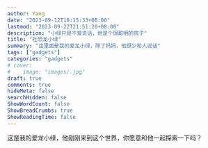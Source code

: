 ```yaml
---
author: Yang
date: "2023-09-12T18:15:33+08:00"
lastmod: "2023-09-22T21:51:20+08:00"
description: "小绿只是不爱说话，他是个很聪明的孩子"
title: "社恐龙小绿"
summary: "这里面是我的爱龙小绿，除了妈妈，他很少和人说话"
tags: ["gadgets"]
categories: "gadgets"
# cover: 
#    image: "images/.jpg"
draft: true
comments: true
hideMeta: false
searchHidden: false
ShowWordCount: false
ShowBreadCrumbs: true
ShowReadingTime: false
---
```


这是我的爱龙小绿，他刚刚来到这个世界，你愿意和他一起探索一下吗？

<div id="dinosaurdiv">
</div>

<link rel="stylesheet" href="/css/mycutedinosaur.css">
<script async src="https://unpkg.com/es-module-shims@1.8.0/dist/es-module-shims.js"></script>
<script type="importmap">
  {
    "imports": {
      "three": "https://unpkg.com/three@0.149.0/build/three.module.js",
      "three/addons/": "https://unpkg.com/three@0.149.0/examples/jsm/",
      "cannon-es": "https://cdn.skypack.dev/cannon-es",
      "noisejs": "https://cdn.skypack.dev/noisejs",
      "cannon-es-debugger": "/js/cannon-es-debugger.js"
    }
  }
</script>
<script type="module" src="/js/mycutedinosaur.js"></script>
